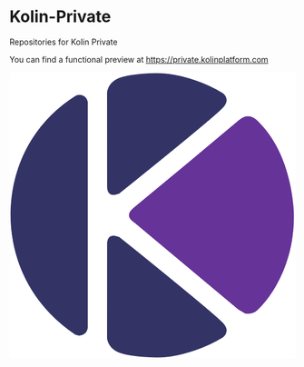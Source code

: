 # Kolin-Private
Repositories for Kolin Private

You can find a functional preview at https://private.kolinplatform.com

![Kolin_private_logo](https://github.com/Kolinplatform/Kolin-Private/blob/master/images/Kolin-private-logo.png)
